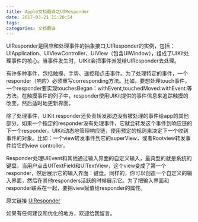 ```yaml
---
title: Apple文档翻译之UIResponder
date: 2017-03-21 15:20:54
tags: 
categories: 文档翻译
---
```



UIResponder是回应和处理事件的抽象接口,UIResponder的实例，包括：UIApplication、UIViewController、UIView（包含UIWindow），组成了UIKit处理事件的核心。当事件发生时，UIKit会把事件派发给UIResponder去处理。

有许多种事件，包括触摸、手势、遥控和点击事件。为了处理特定的事件，一个responder（响应）必须重写corresponding方法。比如，要想处理touch事件，一个responder要实现touchesBegan：withEvent,touchedMoved:withEvent:等方法。在触摸事件的列子中，responder使用UIKit提供的事件信息来追踪触摸的改变，然后适时地更新界面。

除了处理事件，UIKit responder还负责转发那边没有被处理的事件给app的其他部分。如果一个指定的responder没有处理事件，它就会转发这个事件到响应链的下一个responder。UIKit动态地管理响应链，使用预定的规则来决定下一个收到事件的对象。比如：一个view转发事件到它的superView，或者Rootview转发事件给它的view controller。

Responder处理UIEvent和其他通过输入界面的自定义输入，最典型的就是系统的键盘。当用户点击UITextField和UITextView，这个view变成了第一个responder，然后展示它的输入界面：键盘。同样的，你可以创造一个自定义的输入界面，然后在其他responders活跃的时候展示它。为了把输入界面和responder联系在一起，要把view赋值给responder的属性。


原文链接  [UIResponder](https://developer.apple.com/reference/uikit/uiresponder#//apple_ref/occ/cl/UIResponder)

如果有任何建议和优化的地方，欢迎给我留言。
